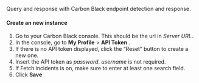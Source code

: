 Query and response with Carbon Black endpoint detection and response.

#### Create an new instance
1. Go to your Carbon Black console. This should be the url in *Server URL*.
2. In the console, go to **My Profile** > **API Token** .
3. If there is no API token displayed, click the “Reset” button to create a new one.
4. Insert the API token as *password*. *username* is not required.
5. If Fetch incidents is on, make sure to enter at least one search field.
6. Click **Save**
 